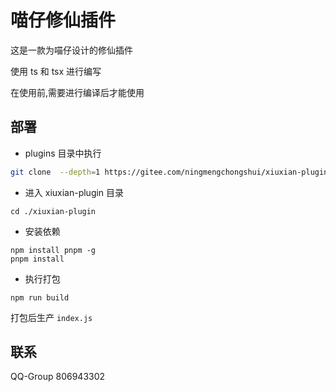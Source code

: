 # 喵仔修仙插件

这是一款为喵仔设计的修仙插件

使用 ts 和 tsx 进行编写

在使用前,需要进行编译后才能使用

## 部署

- plugins 目录中执行

```sh
git clone  --depth=1 https://gitee.com/ningmengchongshui/xiuxian-plugin.git
```

- 进入 xiuxian-plugin 目录

```
cd ./xiuxian-plugin
```

- 安装依赖

```
npm install pnpm -g
pnpm install
```

- 执行打包

```
npm run build
```

打包后生产 `index.js`

## 联系

QQ-Group 806943302
